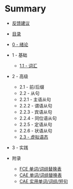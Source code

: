 # Summary

* [反馈建议](https://github.com/LasmGratel/learn-en/issues)
* [目录](README.md)
* [0 - 绪论](chapters/0-Introduction.md)

* 1 - 基础
  * [1.1 - 词汇](chapters/1.1-Word.md)

* 2 - 高级
  * 2.1 - 前/后缀
  * 2.2 - 从句
  * 2.2.1 - 主语从句
  * 2.2.2 - 谓语从句
  * 2.2.3 - 宾语从句
  * 2.2.4 - 同位语从句
  * 2.2.5 - 定语从句
  * 2.2.6 - 状语从句
  * [2.3 - 虚拟语态](chapters/2.3-SubjectiveMood.md)

* 3 - 实践

* 附录
  * [FCE 单词/词组替换表](references/FCE-Replacements.md)
  * [CAE 单词/词组替换表](references/CAE-Replacements.md)
  * [CAE 实用单词/词组/短句](references/CAE-Useful.md)